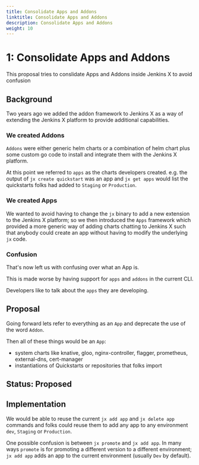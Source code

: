 ```yaml
---
title: Consolidate Apps and Addons
linktitle: Consolidate Apps and Addons
description: Consolidate Apps and Addons
weight: 10
---
```


# 1: Consolidate Apps and Addons

This proposal tries to conslidate Apps and Addons inside Jenkins X to avoid confusion

## Background

Two years ago we added the addon framework to Jenkins X as a way of extending the Jenkins X platform to provide additional capabilities. 

### We created Addons
 
`Addons` were either generic helm charts or a combination of helm chart plus some custom go code to install and integrate them with the Jenkins X platform.

At this point we referred to `apps` as the charts developers created. e.g. the output of `jx create quickstart` was an app and `jx get apps` would list the quickstarts folks had added to `Staging` or `Production`.

### We created Apps 

We wanted to avoid having to change the `jx` binary to add a new extension to the Jenkins X platform; so we then introduced the `Apps` framework which provided a more generic way of adding charts chatting to Jenkins X such that anybody could create an app without having to modify the underlying `jx` code.
 

### Confusion

That's now left us with confusing over what an App is.

This is made worse by having support for `apps` and `addons` in the current CLI.

Developers like to talk about the `apps` they are developing. 


## Proposal

Going forward lets refer to everything as an `App` and deprecate the use of the word `Addon`. 

Then all of these things would be an `App`:

* system charts like knative, gloo, nginx-controller, flagger, prometheus, external-dns, cert-manager
* instantiations of Quickstarts or repositories that folks import

## Status: Proposed

## Implementation

We would be able to reuse the current `jx add app` and `jx delete app` commands and folks could reuse them to add any app to any environment `dev`, `Staging` or `Production`.

One possible confusion is between `jx promote` and `jx add app`. In many ways `promote` is for promoting a different version to a different environment; `jx add app` adds an app to the current environment (usually `Dev` by default).

 

